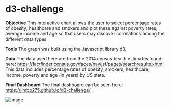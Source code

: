 # d3-challenge

**Objective**
This interactive chart allows the user to select percentage rates of obesity, healthcare and smokers and plot these against poverty rates, average income and age so that users may discover correlations among the different data types.  

**Tools**
The graph was built using the Javascript library d3.

**Data**
The data used here are from the 2014 census health estimates found here:
https://factfinder.census.gov/faces/nav/jsf/pages/searchresults.xhtml
This data includes percentage rates of obesity, smokers, healthcare, income, poverty and age (in years) by US state. 

**Final Dashboard**
The final dashboard can be seen here:
https://jimbo275.github.io/d3-challenge/


![image](https://user-images.githubusercontent.com/17952875/119300872-5bc6f500-bc16-11eb-9094-c0cd60bcfde1.png)

